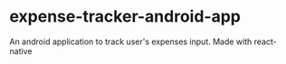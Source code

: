 # expense-tracker-android-app

An android application to track user's expenses input. Made with react-native
